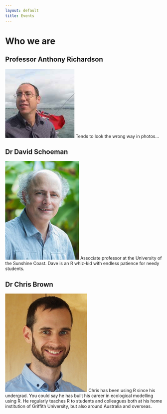```yaml
---
layout: default
title: Events
---
```


# Who we are

## Professor Anthony Richardson
![](/images/ant.jpeg)
Tends to look the wrong way in photos...

## Dr David Schoeman
![](/images/david-schoeman.jpg)
Associate professor at the University of the Sunshine Coast. Dave is an R whiz-kid with endless patience for needy students.  


## Dr Chris Brown

![](/images/cjbrown.jpeg)
Chris has been using R since his undergrad. You could say he has built his career in ecological modelling using R. He regularly teaches R to students and colleagues both at his home institution of Griffith University, but also around Australia and overseas.
